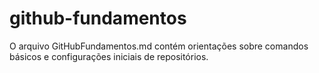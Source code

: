 # github-fundamentos
O arquivo GitHubFundamentos.md contém orientações sobre comandos básicos e configurações iniciais de repositórios.


